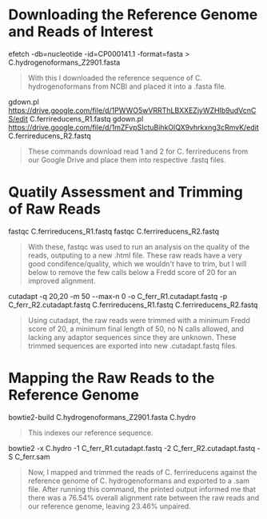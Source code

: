 # Downloading the Reference Genome and Reads of Interest

efetch -db=nucleotide -id=CP000141.1 -format=fasta > C.hydrogenoformans_Z2901.fasta

> With this I downloaded the reference sequence of C. hydrogenoformans from NCBI and placed it into a .fasta file.

gdown.pl https://drive.google.com/file/d/1PWWO5wVRRThLBXXEZjyWZHIb9udVcnCS/edit C.ferrireducens_R1.fastq
gdown.pl https://drive.google.com/file/d/1mZFvpSIctuBihkOlQX9vhrkxng3cRmvK/edit C.ferrireducens_R2.fastq

> These commands download read 1 and 2 for C. ferrireducens from our Google Drive and place them into respective .fastq files.

# Quatily Assessment and Trimming of Raw Reads

fastqc C.ferrireducens_R1.fastq
fastqc C.ferrireducens_R2.fastq

> With these, fastqc was used to run an analysis on the quality of the reads, outputing to a new .html file.
> These raw reads have a very good condifence/quality, which we wouldn't have to trim, but I will below to remove the few calls below a Fredd score of 20 for an improved alignment.

cutadapt -q 20,20 -m 50 --max-n 0 -o C_ferr_R1.cutadapt.fastq -p C_ferr_R2.cutadapt.fastq C.ferrireducens_R1.fastq C.ferrireducens_R2.fastq

> Using cutadapt, the raw reads were trimmed with a minimum Fredd score of 20, a minimum final length of 50, no N calls allowed, and lacking any adaptor sequences since they are unknown. These trimmed sequences are exported into new .cutadapt.fastq files.

# Mapping the Raw Reads to the Reference Genome

bowtie2-build C.hydrogenoformans_Z2901.fasta C.hydro

> This indexes our reference sequence.

bowtie2 -x C.hydro -1 C_ferr_R1.cutadapt.fastq  -2 C_ferr_R2.cutadapt.fastq -S C_ferr.sam

> Now, I mapped and trimmed the reads of C. ferrireducens against the reference genome of C. hydrogenoformans and exported to a .sam file.
> After running this command, the printed output informed me that there was a 76.54% overall alignment rate between the raw reads and our reference genome, leaving 23.46% unpaired.
